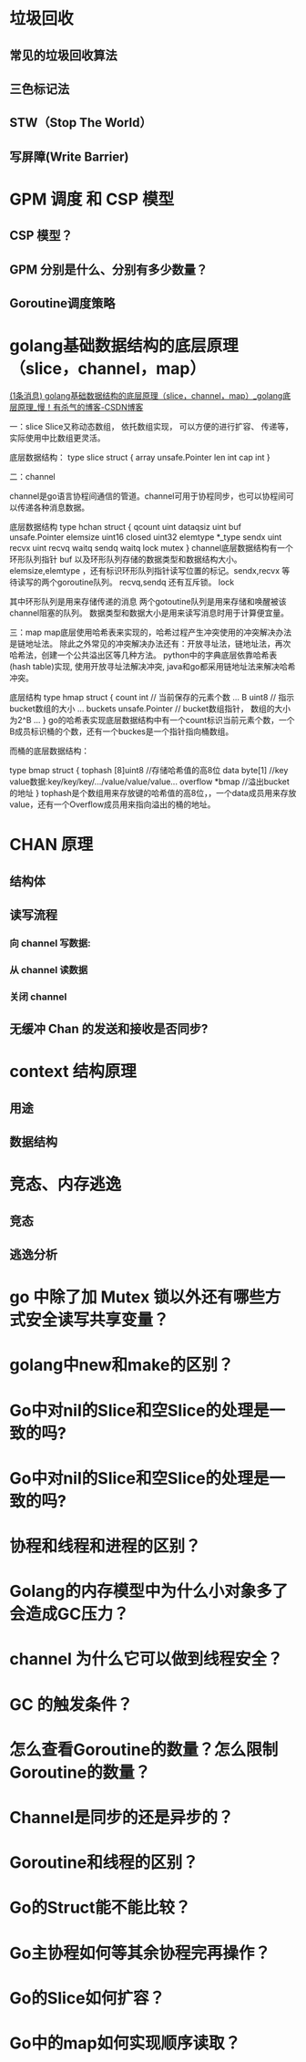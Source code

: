 # 垃圾回收

## 常见的垃圾回收算法

## 三色标记法

## STW（Stop The World）

## 写屏障(Write Barrier)

# GPM 调度 和 CSP 模型

## CSP 模型？

## GPM 分别是什么、分别有多少数量？

## Goroutine调度策略

# golang基础数据结构的底层原理（slice，channel，map）

[(1条消息) golang基础数据结构的底层原理（slice，channel，map）_golang底层原理_慢！有杀气的博客-CSDN博客](https://blog.csdn.net/qq1319713925/article/details/117276730)



一：slice
Slice又称动态数组， 依托数组实现， 可以方便的进行扩容、 传递等， 实际使用中比数组更灵活。

底层数据结构：
type slice struct {
	array unsafe.Pointer
	len int
	cap int
}

二：channel

channel是go语言协程间通信的管道。channel可用于协程同步，也可以协程间可以传递各种消息数据。

底层数据结构
type hchan struct {
	qcount uint
	dataqsiz uint
	buf unsafe.Pointer
	elemsize uint16
	closed uint32
	elemtype *_type
	sendx uint
	recvx uint
	recvq waitq
	sendq waitq
	lock mutex
}
channel底层数据结构有一个环形队列指针   buf 
以及环形队列存储的数据类型和数据结构大小。  elemsize,elemtype
，还有标识环形队列指针读写位置的标记。sendx,recvx
等待读写的两个goroutine队列。 recvq,sendq
还有互斥锁。 lock

其中环形队列是用来存储传递的消息
两个gotoutine队列是用来存储和唤醒被该channel阻塞的队列。
数据类型和数据大小是用来读写消息时用于计算便宜量。

三：map
map底层使用哈希表来实现的，哈希过程产生冲突使用的冲突解决办法是链地址法。
除此之外常见的冲突解决办法还有：开放寻址法，链地址法，再次哈希法，创建一个公共溢出区等几种方法。
python中的字典底层依靠哈希表(hash table)实现, 使用开放寻址法解决冲突,
java和go都采用链地址法来解决哈希冲突。

底层结构
type hmap struct {
	count int // 当前保存的元素个数
	...
	B uint8 // 指示bucket数组的大小
	...
	buckets unsafe.Pointer // bucket数组指针， 数组的大小为2^B
	...
}
go的哈希表实现底层数据结构中有一个count标识当前元素个数，一个B成员标识桶的个数，还有一个buckes是一个指针指向桶数组。

而桶的底层数据结构：

type bmap struct {
	tophash [8]uint8 //存储哈希值的高8位
	data byte[1] //key value数据:key/key/key/.../value/value/value...
	overflow *bmap //溢出bucket的地址
}
tophash是个数组用来存放键的哈希值的高8位，，一个data成员用来存放value，还有一个Overflow成员用来指向溢出的桶的地址。

# CHAN 原理

## 结构体

## 读写流程

### 向 channel 写数据:

### 从 channel 读数据

### 关闭 channel

## 无缓冲 Chan 的发送和接收是否同步?

# context 结构原理

## 用途

## 数据结构

# 竞态、内存逃逸

## 竞态

## 逃逸分析

# go 中除了加 Mutex 锁以外还有哪些方式安全读写共享变量？

# golang中new和make的区别？

# Go中对nil的Slice和空Slice的处理是一致的吗?

# Go中对nil的Slice和空Slice的处理是一致的吗?

# 协程和线程和进程的区别？

# Golang的内存模型中为什么小对象多了会造成GC压力？

# channel 为什么它可以做到线程安全？

# GC 的触发条件？

# 怎么查看Goroutine的数量？怎么限制Goroutine的数量？

# Channel是同步的还是异步的？

# Goroutine和线程的区别？

# Go的Struct能不能比较？

# Go主协程如何等其余协程完再操作？

# Go的Slice如何扩容？

# Go中的map如何实现顺序读取？